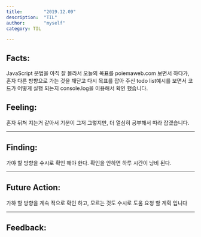 ```yaml
---
title:        "2019.12.09"
description:  "TIL"
author:       "myself"
category: TIL

---
```


<h2><strong>Facts:</strong></h2> 
JavaScript 문법을 아직 잘 몰라서 오늘의 목표를 poiemaweb.com 보면서 하다가, 혼자 다른 방향으로 가는 것을 깨닫고 다시 목표를 잡아 주신 todo list예시를 보면서 코드가 어떻게 실행 되는지 console.log을 이용해서 확인 했습니다. 


<h2> Feeling:</h2>
혼자 뒤쳐 지는거 같아서 기분이 그저 그렇지만, 더 열심히 공부해서 따라 잡겠습니다.

---
<h2>Finding:</h2>
가야 할 방향을 수시로 확인 해야 한다. 확인을 안하면 하루 시간이 낭비 된다. 

---
<h2>Future Action:</h2>
가햐 할 방향을 계속 적으로 확인 하고, 모르는 것도 수시로 도움 요청 할 계획 입니다

---
<h2>Feedback:</h2>


